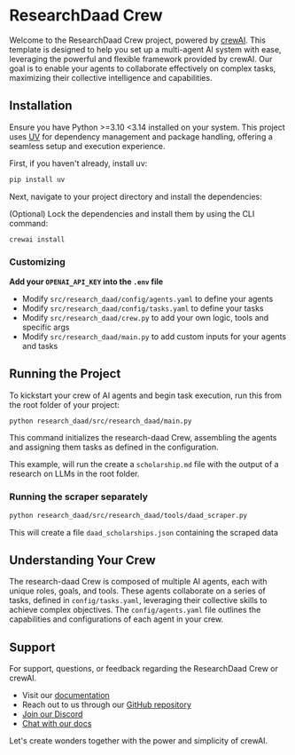 # ResearchDaad Crew

Welcome to the ResearchDaad Crew project, powered by [crewAI](https://crewai.com). This template is designed to help you set up a multi-agent AI system with ease, leveraging the powerful and flexible framework provided by crewAI. Our goal is to enable your agents to collaborate effectively on complex tasks, maximizing their collective intelligence and capabilities.

## Installation

Ensure you have Python >=3.10 <3.14 installed on your system. This project uses [UV](https://docs.astral.sh/uv/) for dependency management and package handling, offering a seamless setup and execution experience.

First, if you haven't already, install uv:

```bash
pip install uv
```

Next, navigate to your project directory and install the dependencies:

(Optional) Lock the dependencies and install them by using the CLI command:
```bash
crewai install
```
### Customizing

**Add your `OPENAI_API_KEY` into the `.env` file**

- Modify `src/research_daad/config/agents.yaml` to define your agents
- Modify `src/research_daad/config/tasks.yaml` to define your tasks
- Modify `src/research_daad/crew.py` to add your own logic, tools and specific args
- Modify `src/research_daad/main.py` to add custom inputs for your agents and tasks

## Running the Project

To kickstart your crew of AI agents and begin task execution, run this from the root folder of your project:

```bash
python research_daad/src/research_daad/main.py
```

This command initializes the research-daad Crew, assembling the agents and assigning them tasks as defined in the configuration.

This example, will run the create a `scholarship.md` file with the output of a research on LLMs in the root folder.

### Running the scraper separately
```bash
python research_daad/src/research_daad/tools/daad_scraper.py
```
This will create a file `daad_scholarships.json` containing the scraped data

## Understanding Your Crew

The research-daad Crew is composed of multiple AI agents, each with unique roles, goals, and tools. These agents collaborate on a series of tasks, defined in `config/tasks.yaml`, leveraging their collective skills to achieve complex objectives. The `config/agents.yaml` file outlines the capabilities and configurations of each agent in your crew.

## Support

For support, questions, or feedback regarding the ResearchDaad Crew or crewAI.
- Visit our [documentation](https://docs.crewai.com)
- Reach out to us through our [GitHub repository](https://github.com/joaomdmoura/crewai)
- [Join our Discord](https://discord.com/invite/X4JWnZnxPb)
- [Chat with our docs](https://chatg.pt/DWjSBZn)

Let's create wonders together with the power and simplicity of crewAI.
